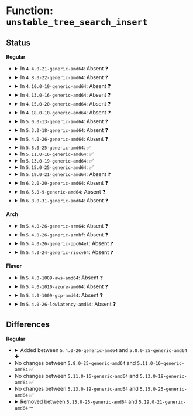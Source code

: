 # Function: <code>unstable_tree_search_insert</code>

## Status
<b>Regular</b>
<ul>
<li>
<details>
<summary>In <code>4.4.0-21-generic-amd64</code>: Absent ❓</summary>

```json
{
  "name": "unstable_tree_search_insert",
  "collision_type": "Unique Static",
  "inline_type": "Full",
  "funcs": [
    {
      "addr": 18446744071580836746,
      "name": "unstable_tree_search_insert",
      "external": false,
      "loc": "mm/ksm.c:1341",
      "file": "mm/ksm.c",
      "inline": "not declared, inlined",
      "caller_inline": [
        "mm/ksm.c:ksm_scan_thread"
      ],
      "caller_func": []
    }
  ],
  "symbols": []
}
```
</details>
</li>
<li>
<details>
<summary>In <code>4.8.0-22-generic-amd64</code>: Absent ❓</summary>

```json
{
  "name": "unstable_tree_search_insert",
  "collision_type": "Unique Static",
  "inline_type": "Full",
  "funcs": [
    {
      "addr": 18446744071580963564,
      "name": "unstable_tree_search_insert",
      "external": false,
      "loc": "mm/ksm.c:1313",
      "file": "mm/ksm.c",
      "inline": "not declared, inlined",
      "caller_inline": [
        "mm/ksm.c:ksm_scan_thread"
      ],
      "caller_func": []
    }
  ],
  "symbols": []
}
```
</details>
</li>
<li>
<details>
<summary>In <code>4.10.0-19-generic-amd64</code>: Absent ❓</summary>

```json
{
  "name": "unstable_tree_search_insert",
  "collision_type": "Unique Static",
  "inline_type": "Full",
  "funcs": [
    {
      "addr": 18446744071581037205,
      "name": "unstable_tree_search_insert",
      "external": false,
      "loc": "mm/ksm.c:1342",
      "file": "mm/ksm.c",
      "inline": "not declared, inlined",
      "caller_inline": [
        "mm/ksm.c:ksm_scan_thread"
      ],
      "caller_func": []
    }
  ],
  "symbols": []
}
```
</details>
</li>
<li>
<details>
<summary>In <code>4.13.0-16-generic-amd64</code>: Absent ❓</summary>

```json
{
  "name": "unstable_tree_search_insert",
  "collision_type": "Unique Static",
  "inline_type": "Full",
  "funcs": [
    {
      "addr": 18446744071581085269,
      "name": "unstable_tree_search_insert",
      "external": false,
      "loc": "mm/ksm.c:1879",
      "file": "mm/ksm.c",
      "inline": "not declared, inlined",
      "caller_inline": [
        "mm/ksm.c:ksm_scan_thread"
      ],
      "caller_func": []
    }
  ],
  "symbols": []
}
```
</details>
</li>
<li>
<details>
<summary>In <code>4.15.0-20-generic-amd64</code>: Absent ❓</summary>

```json
{
  "name": "unstable_tree_search_insert",
  "collision_type": "Unique Static",
  "inline_type": "Full",
  "funcs": [
    {
      "addr": 18446744071581197047,
      "name": "unstable_tree_search_insert",
      "external": false,
      "loc": "mm/ksm.c:1890",
      "file": "mm/ksm.c",
      "inline": "not declared, inlined",
      "caller_inline": [
        "mm/ksm.c:ksm_scan_thread"
      ],
      "caller_func": []
    }
  ],
  "symbols": []
}
```
</details>
</li>
<li>
<details>
<summary>In <code>4.18.0-10-generic-amd64</code>: Absent ❓</summary>

```json
{
  "name": "unstable_tree_search_insert",
  "collision_type": "Unique Static",
  "inline_type": "Full",
  "funcs": [
    {
      "addr": 18446744071581341297,
      "name": "unstable_tree_search_insert",
      "external": false,
      "loc": "mm/ksm.c:1920",
      "file": "mm/ksm.c",
      "inline": "not declared, inlined",
      "caller_inline": [
        "mm/ksm.c:ksm_scan_thread"
      ],
      "caller_func": []
    }
  ],
  "symbols": []
}
```
</details>
</li>
<li>
<details>
<summary>In <code>5.0.0-13-generic-amd64</code>: Absent ❓</summary>

```json
{
  "name": "unstable_tree_search_insert",
  "collision_type": "Unique Static",
  "inline_type": "Full",
  "funcs": [
    {
      "addr": 18446744071581425362,
      "name": "unstable_tree_search_insert",
      "external": false,
      "loc": "mm/ksm.c:1918",
      "file": "mm/ksm.c",
      "inline": "not declared, inlined",
      "caller_inline": [
        "mm/ksm.c:ksm_scan_thread"
      ],
      "caller_func": []
    }
  ],
  "symbols": []
}
```
</details>
</li>
<li>
<details>
<summary>In <code>5.3.0-18-generic-amd64</code>: Absent ❓</summary>

```json
{
  "name": "unstable_tree_search_insert",
  "collision_type": "Unique Static",
  "inline_type": "Full",
  "funcs": [
    {
      "addr": 18446744071581537200,
      "name": "unstable_tree_search_insert",
      "external": false,
      "loc": "mm/ksm.c:1941",
      "file": "mm/ksm.c",
      "inline": "not declared, inlined",
      "caller_inline": [
        "mm/ksm.c:cmp_and_merge_page"
      ],
      "caller_func": []
    }
  ],
  "symbols": []
}
```
</details>
</li>
<li>
<details>
<summary>In <code>5.4.0-26-generic-amd64</code>: Absent ❓</summary>

```json
{
  "name": "unstable_tree_search_insert",
  "collision_type": "Unique Static",
  "inline_type": "Full",
  "funcs": [
    {
      "addr": 18446744071581602096,
      "name": "unstable_tree_search_insert",
      "external": false,
      "loc": "mm/ksm.c:1923",
      "file": "mm/ksm.c",
      "inline": "not declared, inlined",
      "caller_inline": [
        "mm/ksm.c:cmp_and_merge_page"
      ],
      "caller_func": []
    }
  ],
  "symbols": []
}
```
</details>
</li>
<li>
<details>
<summary>In <code>5.8.0-25-generic-amd64</code>: ✅</summary>

```c
struct rmap_item * unstable_tree_search_insert(struct rmap_item * rmap_item, struct page * page, struct page * * tree_pagep)
```

```json
{
  "name": "unstable_tree_search_insert",
  "collision_type": "Unique Static",
  "inline_type": "No",
  "funcs": [
    {
      "addr": 18446744071581817984,
      "name": "unstable_tree_search_insert",
      "external": false,
      "loc": "mm/ksm.c:1923",
      "file": "mm/ksm.c",
      "inline": "seen, unknown",
      "caller_inline": [],
      "caller_func": [
        "mm/ksm.c:cmp_and_merge_page"
      ]
    }
  ],
  "symbols": [
    {
      "addr": 18446744071581817984,
      "name": "unstable_tree_search_insert",
      "section": ".text",
      "bind": "STB_LOCAL",
      "size": 898
    }
  ]
}
```
</details>
</li>
<li>
<details>
<summary>In <code>5.11.0-16-generic-amd64</code>: ✅</summary>

```c
struct rmap_item * unstable_tree_search_insert(struct rmap_item * rmap_item, struct page * page, struct page * * tree_pagep)
```

```json
{
  "name": "unstable_tree_search_insert",
  "collision_type": "Unique Static",
  "inline_type": "No",
  "funcs": [
    {
      "addr": 18446744071581865840,
      "name": "unstable_tree_search_insert",
      "external": false,
      "loc": "mm/ksm.c:1924",
      "file": "mm/ksm.c",
      "inline": "seen, unknown",
      "caller_inline": [],
      "caller_func": [
        "mm/ksm.c:cmp_and_merge_page"
      ]
    }
  ],
  "symbols": [
    {
      "addr": 18446744071581865840,
      "name": "unstable_tree_search_insert",
      "section": ".text",
      "bind": "STB_LOCAL",
      "size": 927
    }
  ]
}
```
</details>
</li>
<li>
<details>
<summary>In <code>5.13.0-19-generic-amd64</code>: ✅</summary>

```c
struct rmap_item * unstable_tree_search_insert(struct rmap_item * rmap_item, struct page * page, struct page * * tree_pagep)
```

```json
{
  "name": "unstable_tree_search_insert",
  "collision_type": "Unique Static",
  "inline_type": "No",
  "funcs": [
    {
      "addr": 18446744071581896464,
      "name": "unstable_tree_search_insert",
      "external": false,
      "loc": "mm/ksm.c:1920",
      "file": "mm/ksm.c",
      "inline": "seen, unknown",
      "caller_inline": [],
      "caller_func": [
        "mm/ksm.c:cmp_and_merge_page"
      ]
    }
  ],
  "symbols": [
    {
      "addr": 18446744071581896464,
      "name": "unstable_tree_search_insert",
      "section": ".text",
      "bind": "STB_LOCAL",
      "size": 924
    }
  ]
}
```
</details>
</li>
<li>
<details>
<summary>In <code>5.15.0-25-generic-amd64</code>: ✅</summary>

```c
struct rmap_item * unstable_tree_search_insert(struct rmap_item * rmap_item, struct page * page, struct page * * tree_pagep)
```

```json
{
  "name": "unstable_tree_search_insert",
  "collision_type": "Unique Static",
  "inline_type": "No",
  "funcs": [
    {
      "addr": 18446744071582191152,
      "name": "unstable_tree_search_insert",
      "external": false,
      "loc": "mm/ksm.c:1916",
      "file": "mm/ksm.c",
      "inline": "seen, unknown",
      "caller_inline": [],
      "caller_func": [
        "mm/ksm.c:cmp_and_merge_page"
      ]
    }
  ],
  "symbols": [
    {
      "addr": 18446744071582191152,
      "name": "unstable_tree_search_insert",
      "section": ".text",
      "bind": "STB_LOCAL",
      "size": 929
    }
  ]
}
```
</details>
</li>
<li>
<details>
<summary>In <code>5.19.0-21-generic-amd64</code>: Absent ❓</summary>

```json
{
  "name": "unstable_tree_search_insert",
  "collision_type": "Unique Static",
  "inline_type": "Selective",
  "funcs": [
    {
      "addr": 18446744071582653264,
      "name": "unstable_tree_search_insert",
      "external": false,
      "loc": "mm/ksm.c:1926",
      "file": "mm/ksm.c",
      "inline": "not declared, inlined",
      "caller_inline": [],
      "caller_func": [
        "mm/ksm.c:cmp_and_merge_page"
      ]
    }
  ],
  "symbols": [
    {
      "addr": 18446744071582653264,
      "name": "unstable_tree_search_insert.constprop.0",
      "section": ".text",
      "bind": "STB_LOCAL",
      "size": 1221
    }
  ]
}
```
</details>
</li>
<li>
<details>
<summary>In <code>6.2.0-20-generic-amd64</code>: Absent ❓</summary>

```json
{
  "name": "unstable_tree_search_insert",
  "collision_type": "Unique Static",
  "inline_type": "Selective",
  "funcs": [
    {
      "addr": 18446744071583173776,
      "name": "unstable_tree_search_insert",
      "external": false,
      "loc": "mm/ksm.c:1942",
      "file": "mm/ksm.c",
      "inline": "not declared, inlined",
      "caller_inline": [],
      "caller_func": [
        "mm/ksm.c:cmp_and_merge_page"
      ]
    }
  ],
  "symbols": [
    {
      "addr": 18446744071583173776,
      "name": "unstable_tree_search_insert.constprop.0",
      "section": ".text",
      "bind": "STB_LOCAL",
      "size": 1269
    }
  ]
}
```
</details>
</li>
<li>
<details>
<summary>In <code>6.5.0-9-generic-amd64</code>: Absent ❓</summary>

```json
{
  "name": "unstable_tree_search_insert",
  "collision_type": "Unique Static",
  "inline_type": "Selective",
  "funcs": [
    {
      "addr": 18446744071583390320,
      "name": "unstable_tree_search_insert",
      "external": false,
      "loc": "mm/ksm.c:1988",
      "file": "mm/ksm.c",
      "inline": "not declared, inlined",
      "caller_inline": [],
      "caller_func": [
        "mm/ksm.c:cmp_and_merge_page"
      ]
    }
  ],
  "symbols": [
    {
      "addr": 18446744071583390320,
      "name": "unstable_tree_search_insert.constprop.0",
      "section": ".text",
      "bind": "STB_LOCAL",
      "size": 1226
    }
  ]
}
```
</details>
</li>
<li>
<details>
<summary>In <code>6.8.0-31-generic-amd64</code>: Absent ❓</summary>

```json
{
  "name": "unstable_tree_search_insert",
  "collision_type": "Unique Static",
  "inline_type": "Selective",
  "funcs": [
    {
      "addr": 18446744071583630608,
      "name": "unstable_tree_search_insert",
      "external": false,
      "loc": "mm/ksm.c:2187",
      "file": "mm/ksm.c",
      "inline": "not declared, inlined",
      "caller_inline": [],
      "caller_func": [
        "mm/ksm.c:cmp_and_merge_page"
      ]
    }
  ],
  "symbols": [
    {
      "addr": 18446744071583630608,
      "name": "unstable_tree_search_insert.constprop.0",
      "section": ".text",
      "bind": "STB_LOCAL",
      "size": 1211
    }
  ]
}
```
</details>
</li>
</ul>
<b>Arch</b>
<ul>
<li>
<details>
<summary>In <code>5.4.0-26-generic-arm64</code>: Absent ❓</summary>

```json
{
  "name": "unstable_tree_search_insert",
  "collision_type": "Unique Static",
  "inline_type": "Full",
  "funcs": [
    {
      "addr": 18446603336493042304,
      "name": "unstable_tree_search_insert",
      "external": false,
      "loc": "mm/ksm.c:1923",
      "file": "mm/ksm.c",
      "inline": "not declared, inlined",
      "caller_inline": [
        "mm/ksm.c:cmp_and_merge_page"
      ],
      "caller_func": []
    }
  ],
  "symbols": []
}
```
</details>
</li>
<li>
<details>
<summary>In <code>5.4.0-26-generic-armhf</code>: Absent ❓</summary>

```json
{
  "name": "unstable_tree_search_insert",
  "collision_type": "Unique Static",
  "inline_type": "Full",
  "funcs": [
    {
      "addr": 0,
      "name": "unstable_tree_search_insert",
      "external": false,
      "loc": "mm/ksm.c:1923",
      "file": "mm/ksm.c",
      "inline": "not declared, inlined",
      "caller_inline": [
        "mm/ksm.c:ksm_do_scan"
      ],
      "caller_func": []
    }
  ],
  "symbols": []
}
```
</details>
</li>
<li>
<details>
<summary>In <code>5.4.0-26-generic-ppc64el</code>: Absent ❓</summary>

```json
{
  "name": "unstable_tree_search_insert",
  "collision_type": "Unique Static",
  "inline_type": "Full",
  "funcs": [
    {
      "addr": 13835058055286481232,
      "name": "unstable_tree_search_insert",
      "external": false,
      "loc": "mm/ksm.c:1923",
      "file": "mm/ksm.c",
      "inline": "not declared, inlined",
      "caller_inline": [
        "mm/ksm.c:cmp_and_merge_page"
      ],
      "caller_func": []
    }
  ],
  "symbols": []
}
```
</details>
</li>
<li>
<details>
<summary>In <code>5.4.0-24-generic-riscv64</code>: Absent ❓</summary>

```json
{
  "name": "unstable_tree_search_insert",
  "collision_type": "Unique Static",
  "inline_type": "Full",
  "funcs": [
    {
      "addr": 18446743936272913162,
      "name": "unstable_tree_search_insert",
      "external": false,
      "loc": "mm/ksm.c:1923",
      "file": "mm/ksm.c",
      "inline": "not declared, inlined",
      "caller_inline": [
        "mm/ksm.c:ksm_do_scan"
      ],
      "caller_func": []
    }
  ],
  "symbols": []
}
```
</details>
</li>
</ul>
<b>Flavor</b>
<ul>
<li>
<details>
<summary>In <code>5.4.0-1009-aws-amd64</code>: Absent ❓</summary>

```json
{
  "name": "unstable_tree_search_insert",
  "collision_type": "Unique Static",
  "inline_type": "Full",
  "funcs": [
    {
      "addr": 18446744071581570832,
      "name": "unstable_tree_search_insert",
      "external": false,
      "loc": "mm/ksm.c:1923",
      "file": "mm/ksm.c",
      "inline": "not declared, inlined",
      "caller_inline": [
        "mm/ksm.c:cmp_and_merge_page"
      ],
      "caller_func": []
    }
  ],
  "symbols": []
}
```
</details>
</li>
<li>
<details>
<summary>In <code>5.4.0-1010-azure-amd64</code>: Absent ❓</summary>

```json
{
  "name": "unstable_tree_search_insert",
  "collision_type": "Unique Static",
  "inline_type": "Full",
  "funcs": [
    {
      "addr": 18446744071581512400,
      "name": "unstable_tree_search_insert",
      "external": false,
      "loc": "mm/ksm.c:1923",
      "file": "mm/ksm.c",
      "inline": "not declared, inlined",
      "caller_inline": [
        "mm/ksm.c:cmp_and_merge_page"
      ],
      "caller_func": []
    }
  ],
  "symbols": []
}
```
</details>
</li>
<li>
<details>
<summary>In <code>5.4.0-1009-gcp-amd64</code>: Absent ❓</summary>

```json
{
  "name": "unstable_tree_search_insert",
  "collision_type": "Unique Static",
  "inline_type": "Full",
  "funcs": [
    {
      "addr": 18446744071581562144,
      "name": "unstable_tree_search_insert",
      "external": false,
      "loc": "mm/ksm.c:1923",
      "file": "mm/ksm.c",
      "inline": "not declared, inlined",
      "caller_inline": [
        "mm/ksm.c:cmp_and_merge_page"
      ],
      "caller_func": []
    }
  ],
  "symbols": []
}
```
</details>
</li>
<li>
<details>
<summary>In <code>5.4.0-26-lowlatency-amd64</code>: Absent ❓</summary>

```json
{
  "name": "unstable_tree_search_insert",
  "collision_type": "Unique Static",
  "inline_type": "Full",
  "funcs": [
    {
      "addr": 18446744071581627115,
      "name": "unstable_tree_search_insert",
      "external": false,
      "loc": "mm/ksm.c:1923",
      "file": "mm/ksm.c",
      "inline": "not declared, inlined",
      "caller_inline": [
        "mm/ksm.c:cmp_and_merge_page"
      ],
      "caller_func": []
    }
  ],
  "symbols": []
}
```
</details>
</li>
</ul>

## Differences
<b>Regular</b>
<ul>
<li>
<details>
<summary>Added between <code>5.4.0-26-generic-amd64</code> and <code>5.8.0-25-generic-amd64</code> ➕</summary>

```c
struct rmap_item * unstable_tree_search_insert(struct rmap_item * rmap_item, struct page * page, struct page * * tree_pagep)
```
</details>
</li>
<li>
No changes between <code>5.8.0-25-generic-amd64</code> and <code>5.11.0-16-generic-amd64</code> ✅
</li>
<li>
No changes between <code>5.11.0-16-generic-amd64</code> and <code>5.13.0-19-generic-amd64</code> ✅
</li>
<li>
No changes between <code>5.13.0-19-generic-amd64</code> and <code>5.15.0-25-generic-amd64</code> ✅
</li>
<li>
<details>
<summary>Removed between <code>5.15.0-25-generic-amd64</code> and <code>5.19.0-21-generic-amd64</code> ➖</summary>

```c
struct rmap_item * unstable_tree_search_insert(struct rmap_item * rmap_item, struct page * page, struct page * * tree_pagep)
```
</details>
</li>
</ul>

